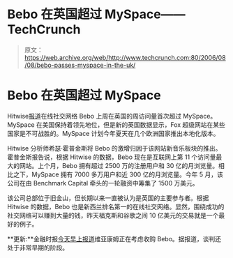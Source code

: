 # Bebo 在英国超过 MySpace——TechCrunch

> 原文：<https://web.archive.org/web/http://www.techcrunch.com:80/2006/08/08/bebo-passes-myspace-in-the-uk/>

# Bebo 在英国超过 MySpace

[](https://web.archive.org/web/20220817205033/http://www.bebo.com/)Hitwise[报道](https://web.archive.org/web/20220817205033/http://weblogs.hitwise.com/heather-hopkins/2006/08/bebo_overtakes_myspace_as_most_1.html)在线社交网络 Bebo 上周在英国的周访问量首次超过 MySpace。MySpace 在美国保持着领先地位，但是新的英国数据显示，Fox 超级网站在某些国家是不可战胜的。MySpace 计划今年夏天在几个欧洲国家推出本地化版本。

Hitwise 分析师希瑟·霍普金斯将 Bebo 的激增归因于该网站新音乐板块的推出。霍普金斯报告说，根据 Hitwise 的数据，Bebo 现在是互联网上第 11 个访问量最大的网站。上个月，Bebo 拥有超过 2500 万的注册用户和 30 亿的月浏览量。相比之下，MySpace 拥有 7000 多万用户和近 300 亿的月浏览量。今年 5 月，该公司在由 Benchmark Capital 牵头的一轮融资中筹集了 1500 万美元。

该公司总部位于旧金山，但长期以来一直被认为是英国的主要参与者。根据 Hitwise 的数据，Bebo 也是新西兰排名第一的在线社交网络。显然，围绕成功的社交网络可以赚到大量的钱，昨天福克斯和谷歌之间 10 亿美元的交易就是一个最好的例子。

**更新:**金融时报[今天早上报道](https://web.archive.org/web/20220817205033/http://www.beta.techcrunch.com/2006/08/08/bebo-for-sale/)维亚康姆正在考虑收购 Bebo。据报道，谈判还处于非常早期的阶段。